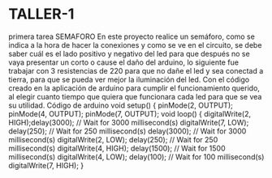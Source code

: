 # TALLER-1
primera tarea
SEMAFORO
En este proyecto realice un semáforo, como se indica a la hora de hacer la conexiones y como se ve
en el circuito, se debe saber cuál es el lado positivo y negativo del led para que después no se vaya
presentar un corto o cause el daño del arduino, lo siguiente fue trabajar con 3 resistencias de 220
para que no dañe el led y sea conectad a tierra, para que se pueda ver mejor la iluminación del led.
Con el código creado en la aplicación de arduino para cumplir el funcionamiento querido, al elegir
cuanto tiempo que quiera que funcionara cada led para que se vea su utilidad. 
Código de arduino
void setup()
{
 pinMode(2, OUTPUT);
 pinMode(4, OUTPUT);
 pinMode(7, OUTPUT);
 void loop()
{
 digitalWrite(2, HIGH);delay(3000); // Wait for 3000 millisecond(s)
 digitalWrite(7, LOW);
 delay(250); // Wait for 250 millisecond(s)
 delay(3000); // Wait for 3000 millisecond(s)
 digitalWrite(2, LOW);
 delay(250); // Wait for 250 millisecond(s)
 digitalWrite(4, HIGH);
 delay(1500); // Wait for 1500 millisecond(s)
 digitalWrite(4, LOW);
 delay(100); // Wait for 100 millisecond(s)
 digitalWrite(7, HIGH);
 }
